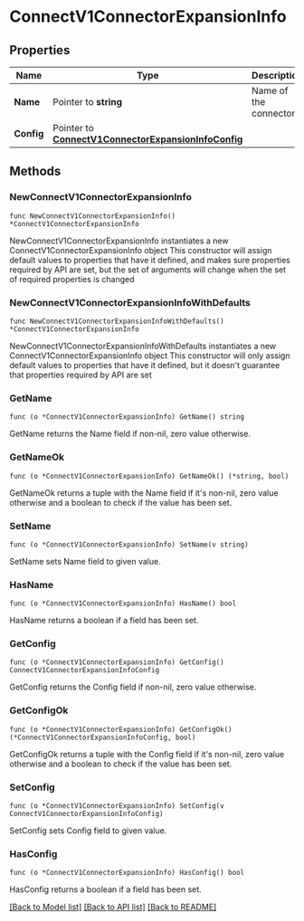 # ConnectV1ConnectorExpansionInfo

## Properties

Name | Type | Description | Notes
------------ | ------------- | ------------- | -------------
**Name** | Pointer to **string** | Name of the connector. | [optional] 
**Config** | Pointer to [**ConnectV1ConnectorExpansionInfoConfig**](ConnectV1ConnectorExpansionInfoConfig.md) |  | [optional] 

## Methods

### NewConnectV1ConnectorExpansionInfo

`func NewConnectV1ConnectorExpansionInfo() *ConnectV1ConnectorExpansionInfo`

NewConnectV1ConnectorExpansionInfo instantiates a new ConnectV1ConnectorExpansionInfo object
This constructor will assign default values to properties that have it defined,
and makes sure properties required by API are set, but the set of arguments
will change when the set of required properties is changed

### NewConnectV1ConnectorExpansionInfoWithDefaults

`func NewConnectV1ConnectorExpansionInfoWithDefaults() *ConnectV1ConnectorExpansionInfo`

NewConnectV1ConnectorExpansionInfoWithDefaults instantiates a new ConnectV1ConnectorExpansionInfo object
This constructor will only assign default values to properties that have it defined,
but it doesn't guarantee that properties required by API are set

### GetName

`func (o *ConnectV1ConnectorExpansionInfo) GetName() string`

GetName returns the Name field if non-nil, zero value otherwise.

### GetNameOk

`func (o *ConnectV1ConnectorExpansionInfo) GetNameOk() (*string, bool)`

GetNameOk returns a tuple with the Name field if it's non-nil, zero value otherwise
and a boolean to check if the value has been set.

### SetName

`func (o *ConnectV1ConnectorExpansionInfo) SetName(v string)`

SetName sets Name field to given value.

### HasName

`func (o *ConnectV1ConnectorExpansionInfo) HasName() bool`

HasName returns a boolean if a field has been set.

### GetConfig

`func (o *ConnectV1ConnectorExpansionInfo) GetConfig() ConnectV1ConnectorExpansionInfoConfig`

GetConfig returns the Config field if non-nil, zero value otherwise.

### GetConfigOk

`func (o *ConnectV1ConnectorExpansionInfo) GetConfigOk() (*ConnectV1ConnectorExpansionInfoConfig, bool)`

GetConfigOk returns a tuple with the Config field if it's non-nil, zero value otherwise
and a boolean to check if the value has been set.

### SetConfig

`func (o *ConnectV1ConnectorExpansionInfo) SetConfig(v ConnectV1ConnectorExpansionInfoConfig)`

SetConfig sets Config field to given value.

### HasConfig

`func (o *ConnectV1ConnectorExpansionInfo) HasConfig() bool`

HasConfig returns a boolean if a field has been set.


[[Back to Model list]](../README.md#documentation-for-models) [[Back to API list]](../README.md#documentation-for-api-endpoints) [[Back to README]](../README.md)


